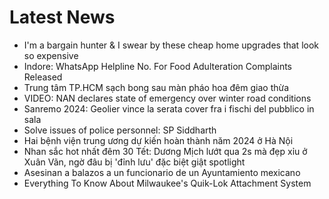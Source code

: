 # Latest News
-  I'm a bargain hunter & I swear by these cheap home upgrades that look so expensive
-  Indore: WhatsApp Helpline No. For Food Adulteration Complaints Released
-  Trung tâm TP.HCM sạch bong sau màn pháo hoa đêm giao thừa
-  VIDEO: NAN declares state of emergency over winter road conditions
-  Sanremo 2024: Geolier vince la serata cover fra i fischi del pubblico in sala
-  Solve issues of police personnel: SP Siddharth
-  Hai bệnh viện trung ương dự kiến hoàn thành năm 2024 ở Hà Nội
-  Nhan sắc hot nhất đêm 30 Tết: Dương Mịch lướt qua 2s mà đẹp xỉu ở Xuân Vãn, ngờ đâu bị 'đỉnh lưu' đặc biệt giật spotlight
-  Asesinan a balazos a un funcionario de un Ayuntamiento mexicano
-  Everything To Know About Milwaukee's Quik-Lok Attachment System
